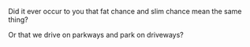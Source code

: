 Did it ever occur to you that fat chance and slim chance mean the same thing?

Or that we drive on parkways and park on driveways?
